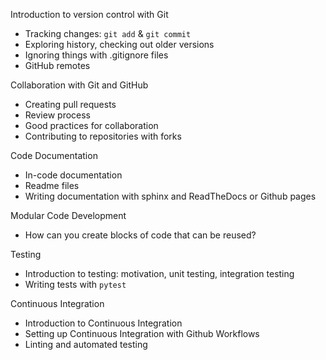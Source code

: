 Introduction to version control with Git 
* Tracking changes: `git add` & `git commit`
* Exploring history, checking out older versions
* Ignoring things with .gitignore files
* GitHub remotes

Collaboration with Git and GitHub
* Creating pull requests
* Review process
* Good practices for collaboration
* Contributing to repositories with forks

Code Documentation 
* In-code documentation
* Readme files
* Writing documentation with sphinx and ReadTheDocs or Github pages

Modular Code Development
* How can you create blocks of code that can be reused?

Testing
* Introduction to testing: motivation, unit testing, integration testing
* Writing tests with `pytest`

Continuous Integration 
* Introduction to Continuous Integration
* Setting up Continuous Integration with Github Workflows
* Linting and automated testing
